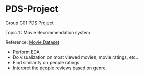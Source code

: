 # PDS-Project
Group G01 PDS Project

Topic 1 : Movie Recommendation system

Reference: [Movie Dataset](https://www.google.com/url?sa=D&q=https://drive.google.com/file/d/1Dn1BZD3YxgBQJSIjbfNnmCFlDW2jdQGD/view&ust=1651221480000000&usg=AOvVaw10KqpCIU9M-zEvfwdWxMbO&hl=en)

- Perform EDA
- Do visualization on most viewed movies, movie ratings, etc..
- Find similarity on people ratings
- Interpret the people reviews based on genre.
